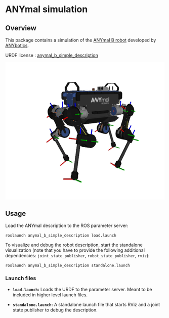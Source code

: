 # ANYmal simulation
## Overview

This package contains a simulation of the [ANYmal B robot](https://www.anybotics.com/anymal) developed by [ANYbotics](https://www.anybotics.com).

URDF license : [anymal_b_simple_description](https://github.com/ANYbotics/anymal_b_simple_description)

![ANYmal B Robot Description](doc/anymap_robot_rviz.png)
## Usage

Load the ANYmal description to the ROS parameter server:

    roslaunch anymal_b_simple_description load.launch

To visualize and debug the robot description, start the standalone visualization (note that you have to provide the following additional dependencies: `joint_state_publisher`, `robot_state_publisher`, `rviz`):

    roslaunch anymal_b_simple_description standalone.launch

### Launch files

* **`load.launch`:** Loads the URDF to the parameter server. Meant to be included in higher level launch files.

* **`standalone.launch`:** A standalone launch file that starts RViz and a joint state publisher to debug the description.
